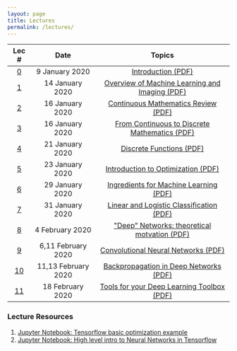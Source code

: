```yaml
---
layout: page
title: Lectures
permalink: /lectures/
---
```

| Lec #                       | Date         |  Topics             
|:---------------------------:|:------------:|:-------------------:
|[0](https://www.youtube.com/)|9 January 2020|[Introduction (PDF)](/lectures/lecture_0_introduction.pdf)
|[1](https://www.youtube.com/)|14 January 2020|[Overview of Machine Learning and Imaging (PDF)](/lectures/lecture_1_ML-Imaging_Summary_final.pdf)
|[2](https://www.youtube.com/)|16 January 2020|[Continuous Mathematics Review (PDF)](/lectures/lecture_2_math_continuous.pdf)
|[3](https://www.youtube.com/)|16 January 2020|[From Continuous to Discrete Mathematics (PDF)](/lectures/lecture_3_continuous_discrete_math.pdf)
|[4](https://www.youtube.com/)|21 January 2020|[Discrete Functions (PDF)](/lectures/lecture_4_math_discrete.pdf)
|[5](https://www.youtube.com/)|23 January 2020|[Introduction to Optimization (PDF)](/lectures/lecture_5_intro_optimization.pdf)
|[6](https://www.youtube.com/)|29 January 2020|[Ingredients for Machine Learning (PDF)](/lectures/lecture_6_optimization-to-ML.pdf)
|[7](https://www.youtube.com/)|31 January 2020|[Linear and Logistic Classification (PDF)](/lectures/lecture_7_ML-principles.pdf)
|[8](https://www.youtube.com/)|4 February 2020|["Deep" Networks: theoretical motvation (PDF)](/lectures/lecture_8_ML_Theory.pdf)
|[9](https://www.youtube.com/)|6,11 February 2020|[Convolutional Neural Networks (PDF)](/lectures/lecture_9_intro_to_CNN's.pdf)
|[10](https://www.youtube.com/)|11,13 February 2020|[Backpropagation in Deep Networks (PDF)](/lectures/lecture_10_Backpropagation.pdf)
|[11](https://www.youtube.com/)|18 February 2020|[Tools for your Deep Learning Toolbox (PDF)](/lectures/lecture_11_useful_DL_tools.pdf)

<!--
|[12](https://www.youtube.com/)|10 Oct 2019|[CNN implementation and visualization (PDF)](/lectures/lecture_12_CNNs_practical_tips.pdf)
|[13](https://www.youtube.com/)|17 Oct 2019|[CNN visualization tools and extensions (PDF)](/lectures/lecture_13_CNN-visualization-extensions.pdf)
|[14a](https://www.youtube.com/)|22 Oct 2019|[CNNs for object detection and segmentation(PDF)](/lectures/lecture_14a_object_detection_segmentation.pdf)
|[14b](https://www.youtube.com/)|24 Oct 2019|[CNNs as Autoencoders (PDF)](/lectures/Lecture_14b_Segmentation_and_autoencoders.pdf)
|[15](https://www.youtube.com/)|24 Oct 2019|[Introduction to Physical Layers in Machine Learning (PDF)](/lectures/lecture_15_intro_physical_CNNs.pdf)
|[16](https://www.youtube.com/)|29 Oct 2019|[Examples of Physical Layers in CNNs (PDF)](/lectures/lecture_16_examples_physical_layers_CNN.pdf)
|[17](https://www.youtube.com/)|31 Oct 2019|[Introduction to Fourier Optics (PDF)](/lectures/lecture_17_intro_Fourier_optics.pdf)
|[18](https://www.youtube.com/)|5 Nov 2019|[Physical Layers with Coherent Fields (PDF)](/lectures/lecture_18_coherent_physical_layers.pdf)
|[19](https://www.youtube.com/)|7 Nov 2019|[Physical Layer Guidelines and Implementations (PDF)](/lectures/lecture_19_physical_layer_guidelines.pdf)
|[20](https://www.youtube.com/)|12 Nov 2019|[Published Physical CNN Examples and Ethics (PDF)](/lectures/lecture_20_PhysicalCNN_examples.pdf)
|[21](https://www.youtube.com/)|14 Nov 2019|[Recurrent Neural Networks (PDF)](/lectures/lecture_21_RNNs.pdf)
|[22](https://www.youtube.com/)|19 Nov 2019|[Reinforcement Learning (PDF)](/lectures/lecture_22_reinforcement_learning.pdf)
|[23](https://www.youtube.com/)|21 Nov 2019|[Looking ahead – machine learning and imaging in 10 years (PDF)](/lectures/lecture_23_future_directions.pdf)
|[24](https://www.youtube.com/)|26 Nov 2019|[Machine Learning + Imaging Review (PDF)](/lectures/lecture_24_deep_imaging_review.pdf)

-->


### Lecture Resources
1. [Jupyter Notebook: Tensorflow basic optimization example](/data/basic_tensorflow_eager_example.ipynb)
2. [Jupyter Notebook: High level intro to Neural Networks in Tensorflow](/data/high_level_tf_intro.ipynb)


<!--
3. [Jupyter Notebook: A simple Autoencoder in Tensorflow/Keras](/data/Simple_Autoencoder.ipynb)
4. [Jupyter Notebook: Weighted image sum example](/data/weighted_image_sum_example.ipynb)
5. [Jupyter Notebook: Physical layers exmaple](/data/physical_layers_example.ipynb)
-->
